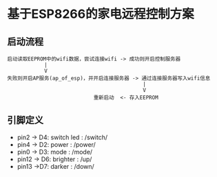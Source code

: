 # 基于ESP8266的家电远程控制方案

## 启动流程
```
启动读取EEPROM中的wifi数据，尝试连接wifi -> 成功则开启控制服务器
            |
            V
失败则开启AP服务(ap_of_esp)，并开启连接服务器 -> 通过连接服务器写入wifi信息
                                            |
                                            V
                            重新启动  <- 存入EEPROM 
```

## 引脚定义
- pin2 -> D4: switch led : /switch/
- pin4 -> D2: power : /power/
- pin0 -> D3: mode : /mode/
- pin12 -> D6: brighter : /up/
- pin13 ->D7: darker : /down/